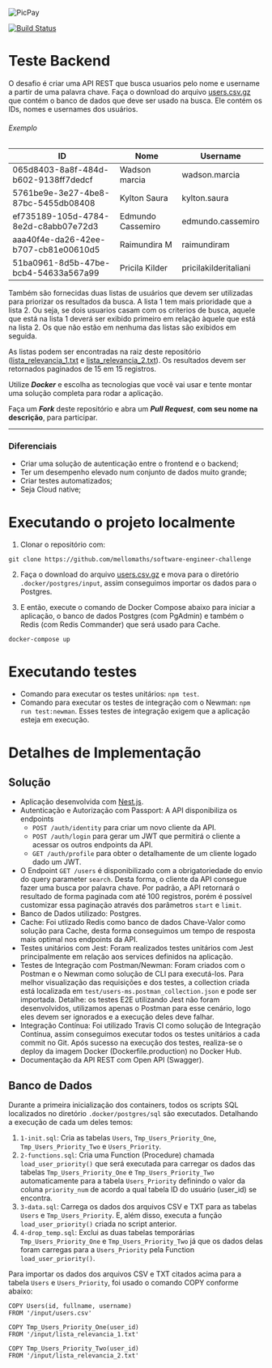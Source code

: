 ![PicPay](https://user-images.githubusercontent.com/1765696/26998603-711fcf30-4d5c-11e7-9281-0d9eb20337ad.png)

[![Build Status](https://www.travis-ci.com/mellomaths/software-engineer-challenge.svg?branch=main)](https://www.travis-ci.com/mellomaths/software-engineer-challenge)

# Teste Backend

O desafio é criar uma API REST que busca usuarios pelo nome e username a partir de uma palavra chave. Faça o download do arquivo [users.csv.gz](https://s3.amazonaws.com/careers-picpay/users.csv.gz) que contém o banco de dados que deve ser usado na busca. Ele contém os IDs, nomes e usernames dos usuários.

###### Exemplo
| ID                                   | Nome              | Username             |
|--------------------------------------|-------------------|----------------------|
| 065d8403-8a8f-484d-b602-9138ff7dedcf | Wadson marcia     | wadson.marcia        |
| 5761be9e-3e27-4be8-87bc-5455db08408  | Kylton Saura      | kylton.saura         |
| ef735189-105d-4784-8e2d-c8abb07e72d3 | Edmundo Cassemiro | edmundo.cassemiro    |
| aaa40f4e-da26-42ee-b707-cb81e00610d5 | Raimundira M      | raimundiram          |
| 51ba0961-8d5b-47be-bcb4-54633a567a99 | Pricila Kilder    | pricilakilderitaliani|



Também são fornecidas duas listas de usuários que devem ser utilizadas para priorizar os resultados da busca. A lista 1 tem mais prioridade que a lista 2. Ou seja, se dois usuarios casam com os criterios de busca, aquele que está na lista 1 deverá ser exibido primeiro em relação àquele que está na lista 2. Os que não estão em nenhuma das listas são exibidos em seguida.

As listas podem ser encontradas na raiz deste repositório ([lista_relevancia_1.txt](lista_relevancia_1.txt) e [lista_relevancia_2.txt](lista_relevancia_2.txt)).
Os resultados devem ser retornados paginados de 15 em 15 registros.

Utilize ***Docker*** e escolha as tecnologias que você vai usar e tente montar uma solução completa para rodar a aplicação.

Faça um ***Fork*** deste repositório e abra um ***Pull Request***, **com seu nome na descrição**, para participar. 

-----

### Diferenciais

- Criar uma solução de autenticação entre o frontend e o backend;
- Ter um desempenho elevado num conjunto de dados muito grande;
- Criar testes automatizados;
- Seja Cloud native;

# Executando o projeto localmente

1. Clonar o repositório com:
```
git clone https://github.com/mellomaths/software-engineer-challenge
```

2. Faça o download do arquivo [users.csv.gz](https://s3.amazonaws.com/careers-picpay/users.csv.gz) e mova para o diretório `.docker/postgres/input`, assim conseguimos importar os dados para o Postgres.

3. E então, execute o comando de Docker Compose abaixo para iniciar a aplicação, o banco de dados Postgres (com PgAdmin) e também o Redis (com Redis Commander) que será usado para Cache.
```
docker-compose up
```

# Executando testes

- Comando para executar os testes unitários: `npm test`.
- Comando para executar os testes de integração com o Newman: `npm run test:newman`. Esses testes de integração exigem que a aplicação esteja em execução.

# Detalhes de Implementação

## Solução

- Aplicação desenvolvida com [Nest.js](https://nestjs.com/).
- Autenticação e Autorização com Passport: A API disponibiliza os endpoints 
  - `POST /auth/identity` para criar um novo cliente da API.
  - `POST /auth/login` para gerar um JWT que permitirá o cliente a acessar os outros endpoints da API.
  - `GET /auth/profile` para obter o detalhamente de um cliente logado dado um JWT.
- O Endpoint `GET /users` é disponibilizado com a obrigatoriedade do envio do query parameter `search`. Desta forma, o cliente da API consegue fazer uma busca por palavra chave. Por padrão, a API retornará o resultado de forma paginada com até 100 registros, porém é possível customizar essa paginação através dos parâmetros `start` e `limit`.
- Banco de Dados utilizado: Postgres.
- Cache: Foi utlizado Redis como banco de dados Chave-Valor como solução para Cache, desta forma conseguimos um tempo de resposta mais optimal nos endpoints da API.
- Testes unitários com Jest: Foram realizados testes unitários com Jest principalmente em relação aos services definidos na aplicação.
- Testes de Integração com Postman/Newman: Foram criados com o Postman e o Newman como solução de CLI para executá-los. Para melhor visualização das requisições e dos testes, a collection criada está localizada em `test/users-ms.postman_collection.json` e pode ser importada. Detalhe: os testes E2E utilizando Jest não foram desenvolvidos, utilizamos apenas o Postman para esse cenário, logo eles devem ser ignorados e a execução deles deve falhar.
- Integração Contínua: Foi utilizado Travis CI como solução de Integração Contínua, assim conseguimos executar todos os testes unitários a cada commit no Git. Após sucesso na execução dos testes, realiza-se o deploy da imagem Docker (Dockerfile.production) no Docker Hub.
- Documentação da API REST com Open API (Swagger).

## Banco de Dados

Durante a primeira inicialização dos containers, todos os scripts SQL localizados no diretório `.docker/postgres/sql` são executados. Detalhando a execução de cada um deles temos:
1. `1-init.sql`: Cria as tabelas `Users`, `Tmp_Users_Priority_One`, `Tmp_Users_Priority_Two` e `Users_Priority`.
2. `2-functions.sql`: Cria uma Function (Procedure) chamada `load_user_priority()` que será executada para carregar os dados das tabelas `Tmp_Users_Priority_One` e `Tmp_Users_Priority_Two` automaticamente para a tabela `Users_Priority` definindo o valor da coluna `priority_num` de acordo a qual tabela ID do usuário (user_id) se encontra.
3. `3-data.sql`: Carrega os dados dos arquivos CSV e TXT para as tabelas `Users` e `Tmp_Users_Priority`. E, além disso, executa a função `load_user_priority()` criada no script anterior.
4. `4-drop_temp.sql`: Exclui as duas tabelas temporárias `Tmp_Users_Priority_One` e `Tmp_Users_Priority_Two` já que os dados delas foram carregas para a `Users_Priority` pela Function `load_user_priority()`.

Para importar os dados dos arquivos CSV e TXT citados acima para a tabela `Users` e `Users_Priority`, foi usado o comando COPY conforme abaixo:
```
COPY Users(id, fullname, username)
FROM '/input/users.csv'
```

```
COPY Tmp_Users_Priority_One(user_id)
FROM '/input/lista_relevancia_1.txt'
```

```
COPY Tmp_Users_Priority_Two(user_id)
FROM '/input/lista_relevancia_2.txt'
```


